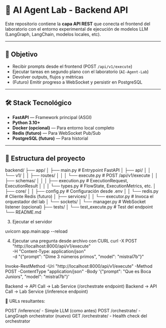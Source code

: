 # 🧠 AI Agent Lab - Backend API

Este repositorio contiene la **capa API REST** que conecta el frontend del laboratorio con el entorno experimental de ejecución de modelos LLM (LangGraph, LangChain, modelos locales, etc).

---

## 🎯 Objetivo

- Recibir prompts desde el frontend (POST `/api/v1/execute`)
- Ejecutar tareas en segundo plano con el laboratorio (`AI-Agent-Lab`)
- Devolver outputs, flujos y métricas
- (Futuro) Emitir progreso a WebSocket y persistir en PostgreSQL

---

## 🛠️ Stack Tecnológico

- **FastAPI** — Framework principal (ASGI)
- **Python 3.10+**
- **Docker (opcional)** — Para entorno local completo
- **Redis (futuro)** — Para WebSocket Pub/Sub
- **PostgreSQL (futuro)** — Para historial

---

## 📁 Estructura del proyecto

backend/
├── app/
│ ├── main.py # Entrypoint FastAPI
│ ├── api/
│ │ └── v1/
│ │ ├── routes/
│ │ │ └── execute.py # POST /api/v1/execute
│ │ ├── schemas/
│ │ │ ├── execution.py # ExecutionRequest, ExecutionResult
│ │ │ └── types.py # FlowState, ExecutionMetrics, etc.
│ ├── core/
│ │ ├── config.py # Configuración desde .env
│ │ └── redis.py # Cliente Redis (futuro)
│ ├── services/
│ │ └── executor.py # Invoca el orquestador del lab
│ └── sockets/
│ └── manager.py # WebSocket listener (opcional)
├── tests/
│ └── test_execute.py # Test del endpoint
└── README.md


3. Ejecutar el servidor

uvicorn app.main:app --reload



4. Ejecutar una pregunta desde archivo con CURL
curl -X POST "http://localhost:8000/api/v1/execute" \
  -H "Content-Type: application/json" \
  -d "{\"prompt\": \"Dime 3 números primos\", \"model\": \"mistral7b\"}"

  Invoke-RestMethod -Uri "http://localhost:8000/api/v1/execute" -Method POST -ContentType "application/json" -Body '{"prompt": "Que es Boca Juniors", "model": "mistral7b"}'


Backend → API Call → Lab Service (/orchestrate endpoint)
Backend → API Call → Lab Service (/inference endpoint)

🔄 URLs resultantes:

POST /inference/ - Simple LLM (como antes)
POST /orchestrate/ - LangGraph orchestrator (nuevo)
GET /orchestrate/ - Health check del orchestrator